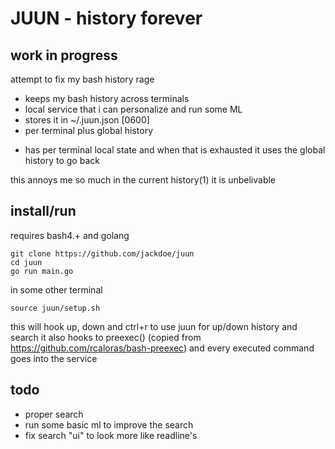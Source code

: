 # JUUN - history forever

## work in progress

attempt to fix my bash history rage

* keeps my bash history across terminals
* local service that i can personalize and run some ML
* stores it in ~/.juun.json [0600]
* per terminal plus global history
+ has per terminal local state and when that is exhausted it uses the global history to go back

this annoys me so much in the current history(1) it is unbelivable



## install/run

requires bash4.+ and golang

```
git clone https://github.com/jackdoe/juun
cd juun
go run main.go
```

in some other terminal

```
source juun/setup.sh
```

this will hook up, down and ctrl+r to use juun for up/down history and search
it also hooks to preexec() (copied from https://github.com/rcaloras/bash-preexec) and every executed command goes into the service

## todo

* proper search
* run some basic ml to improve the search
* fix search "ui" to look more like readline's



